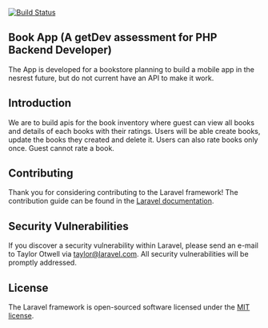 [![Build Status](https://travis-ci.org/craftword/BookApp.svg?branch=master)](https://travis-ci.org/craftword/BookApp)
## Book App (A getDev assessment for PHP Backend Developer)

The App is developed for a bookstore planning to build a mobile app in the nesrest future, but do not current have an API to make it work. 

## Introduction
We are to build apis for the book inventory where guest can view all books and details of each books with their ratings.
Users will be able create books, update the books they created and delete it. Users can also rate books only once. Guest cannot rate a book.

## Contributing

Thank you for considering contributing to the Laravel framework! The contribution guide can be found in the [Laravel documentation](https://laravel.com/docs/contributions).

## Security Vulnerabilities

If you discover a security vulnerability within Laravel, please send an e-mail to Taylor Otwell via [taylor@laravel.com](mailto:taylor@laravel.com). All security vulnerabilities will be promptly addressed.

## License

The Laravel framework is open-sourced software licensed under the [MIT license](https://opensource.org/licenses/MIT).
